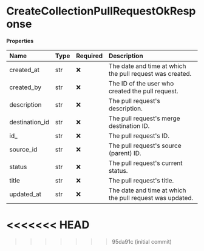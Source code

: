 # CreateCollectionPullRequestOkResponse

**Properties**

| Name           | Type | Required | Description                                              |
| :------------- | :--- | :------- | :------------------------------------------------------- |
| created_at     | str  | ❌       | The date and time at which the pull request was created. |
| created_by     | str  | ❌       | The ID of the user who created the pull request.         |
| description    | str  | ❌       | The pull request's description.                          |
| destination_id | str  | ❌       | The pull request's merge destination ID.                 |
| id\_           | str  | ❌       | The pull request's ID.                                   |
| source_id      | str  | ❌       | The pull request's source (parent) ID.                   |
| status         | str  | ❌       | The pull request's current status.                       |
| title          | str  | ❌       | The pull request's title.                                |
| updated_at     | str  | ❌       | The date and time at which the pull request was updated. |
<<<<<<< HEAD
=======

<!-- This file was generated by liblab | https://liblab.com/ -->
>>>>>>> 95da91c (initial commit)

